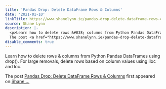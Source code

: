 ```yaml
---
title: 'Pandas Drop: Delete DataFrame Rows & Columns'
date: '2021-01-10'
linkTitle: https://www.shanelynn.ie/pandas-drop-delete-dataframe-rows-columns/
source: Shane Lynn
description: |-
  <p>Learn how to delete rows &#038; columns from Python Pandas DataFrames using drop(). For large removals, delete rows based on column values using iloc and loc.</p>
  The post <a href="https://www.shanelynn.ie/pandas-drop-delete-dataframe-rows-columns/">Pandas Drop: Delete DataFrame Rows & Columns</a> first appeared on <a href="https://www.shanelynn.ie">Shane ...
disable_comments: true
---
```

<p>Learn how to delete rows &#038; columns from Python Pandas DataFrames using drop(). For large removals, delete rows based on column values using iloc and loc.</p>
The post <a href="https://www.shanelynn.ie/pandas-drop-delete-dataframe-rows-columns/">Pandas Drop: Delete DataFrame Rows & Columns</a> first appeared on <a href="https://www.shanelynn.ie">Shane ...